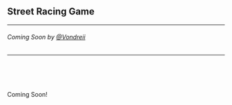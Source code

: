 <div class="parallax" style="height: 350px; background-image: url('../../assets/projects/racing-game/gameplay.PNG');"></div>
<br>
<div class="writtenContent">

## Street Racing Game
___

###### Coming Soon by [@Vondreii](https://www.instagram.com/vondreii/?hl=en)
___

<br><br><br><br>
Coming Soon!
<br><br><br><br>

<br><br>

</div>
